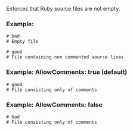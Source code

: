 Enforces that Ruby source files are not empty.

### Example:
    # bad
    # Empty file

    # good
    # File containing non commented source lines

### Example: AllowComments: true (default)
    # good
    # File consisting only of comments

### Example: AllowComments: false
    # bad
    # File consisting only of comments
